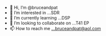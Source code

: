 - 👋 Hi, I’m @bruceandpat
- 👀 I’m interested in ...SDR
- 🌱 I’m currently learning ...DSP
- 💞️ I’m looking to collaborate on ...T41 EP
- 📫 How to reach me ...bruceandpat@aol.com

<!---
bruceandpat/bruceandpat is a ✨ special ✨ repository because its `README.md` (this file) appears on your GitHub profile.
You can click the Preview link to take a look at your changes.
--->
